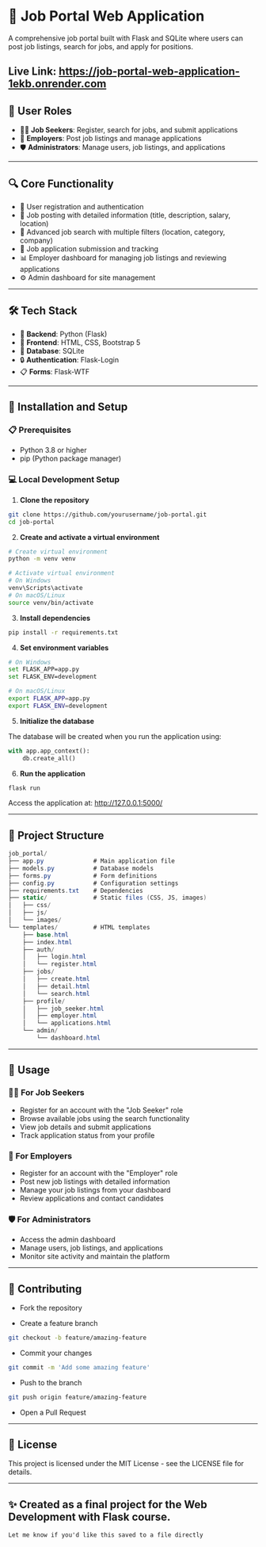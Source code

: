 # 🚀 Job Portal Web Application

A comprehensive job portal built with Flask and SQLite where users can post job listings, search for jobs, and apply for positions.

Live Link: 
https://job-portal-web-application-1ekb.onrender.com
---

## 👥 User Roles

- 🧑‍💼 **Job Seekers**: Register, search for jobs, and submit applications  
- 👔 **Employers**: Post job listings and manage applications  
- 🛡️ **Administrators**: Manage users, job listings, and applications

---

## 🔍 Core Functionality

- 🔐 User registration and authentication  
- 📝 Job posting with detailed information (title, description, salary, location)  
- 🔎 Advanced job search with multiple filters (location, category, company)  
- 📨 Job application submission and tracking  
- 📊 Employer dashboard for managing job listings and reviewing applications  
- ⚙️ Admin dashboard for site management

---

## 🛠️ Tech Stack

- 🐍 **Backend**: Python (Flask)  
- 🎨 **Frontend**: HTML, CSS, Bootstrap 5  
- 💾 **Database**: SQLite  
- 🔒 **Authentication**: Flask-Login  
- 📋 **Forms**: Flask-WTF

---

## 🚀 Installation and Setup

### 📋 Prerequisites

- Python 3.8 or higher  
- pip (Python package manager)

### 💻 Local Development Setup

1. **Clone the repository**

```bash
git clone https://github.com/yourusername/job-portal.git
cd job-portal
```

2. **Create and activate a virtual environment**

```bash
# Create virtual environment
python -m venv venv

# Activate virtual environment
# On Windows
venv\Scripts\activate
# On macOS/Linux
source venv/bin/activate
```

3. **Install dependencies**

```bash
pip install -r requirements.txt
```

4. **Set environment variables**

```bash
# On Windows
set FLASK_APP=app.py
set FLASK_ENV=development

# On macOS/Linux
export FLASK_APP=app.py
export FLASK_ENV=development
```

5. **Initialize the database**

The database will be created when you run the application using:

```python
with app.app_context():
    db.create_all()
```

6. **Run the application**

```bash
flask run
```

Access the application at: http://127.0.0.1:5000/

---


## 📁 Project Structure
``` csharp
job_portal/
├── app.py              # Main application file
├── models.py           # Database models
├── forms.py            # Form definitions
├── config.py           # Configuration settings
├── requirements.txt    # Dependencies
├── static/             # Static files (CSS, JS, images)
│   ├── css/
│   ├── js/
│   └── images/
└── templates/          # HTML templates
    ├── base.html
    ├── index.html
    ├── auth/
    │   ├── login.html
    │   └── register.html
    ├── jobs/
    │   ├── create.html
    │   ├── detail.html
    │   └── search.html
    ├── profile/
    │   ├── job_seeker.html
    │   ├── employer.html
    │   └── applications.html
    └── admin/
        └── dashboard.html
```

---

## 📝 Usage

### 🧑‍💼 For Job Seekers
- Register for an account with the "Job Seeker" role
- Browse available jobs using the search functionality
- View job details and submit applications
- Track application status from your profile

### 👔 For Employers
- Register for an account with the "Employer" role
- Post new job listings with detailed information
- Manage your job listings from your dashboard
- Review applications and contact candidates

### 🛡️ For Administrators
- Access the admin dashboard
- Manage users, job listings, and applications
- Monitor site activity and maintain the platform

---

## 🤝 Contributing

- Fork the repository

- Create a feature branch
```bash
git checkout -b feature/amazing-feature
```

- Commit your changes
```bash
git commit -m 'Add some amazing feature'
```

- Push to the branch
```bash
git push origin feature/amazing-feature
```

- Open a Pull Request

---

## 📄 License
This project is licensed under the MIT License - see the LICENSE file for details.

---

## ✨ Created as a final project for the Web Development with Flask course.
```vbnet
Let me know if you'd like this saved to a file directly
```